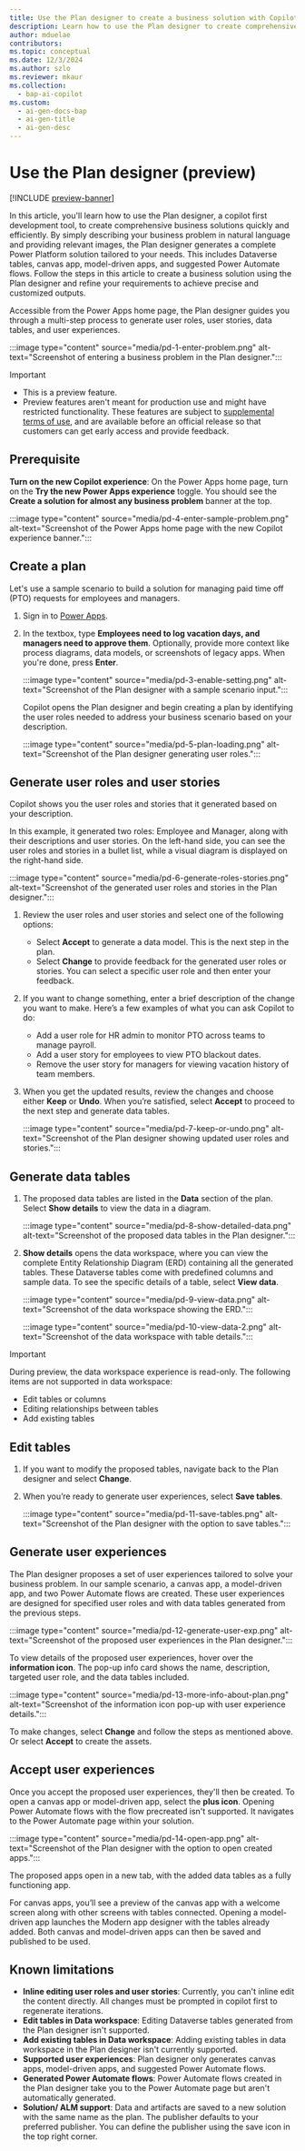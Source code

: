 ```yaml
---
title: Use the Plan designer to create a business solution with Copilot (preview)
description: Learn how to use the Plan designer to create comprehensive business solutions with AI-driven experiences.
author: mduelae
contributors:
ms.topic: conceptual
ms.date: 12/3/2024
ms.author: szlo
ms.reviewer: mkaur
ms.collection:
  - bap-ai-copilot
ms.custom:
  - ai-gen-docs-bap
  - ai-gen-title
  - ai-gen-desc
---
```


# Use the Plan designer (preview)

[!INCLUDE [preview-banner](../../../shared/preview-includes/preview-banner.md)]

In this article, you'll learn how to use the Plan designer, a copilot first development tool, to create comprehensive business solutions quickly and efficiently. By simply describing your business problem in natural language and providing relevant images, the Plan designer generates a complete Power Platform solution tailored to your needs. This includes Dataverse tables, canvas app, model-driven apps, and suggested Power Automate flows. Follow the steps in this article to create a business solution using the Plan designer and refine your requirements to achieve precise and customized outputs.

Accessible from the Power Apps home page, the Plan designer guides you through a multi-step process to generate user roles, user stories, data tables, and user experiences.


:::image type="content" source="media/pd-1-enter-problem.png" alt-text="Screenshot of entering a business problem in the Plan designer.":::

> [!IMPORTANT]
>
> - This is a preview feature.
> - Preview features aren't meant for production use and might have restricted functionality. These features are subject to [supplemental terms of use](https://go.microsoft.com/fwlink/?linkid=2189520), and are available before an official release so that customers can get early access and provide feedback.

## Prerequisite

**Turn on the new Copilot experience**: On the Power Apps home page, turn on the **Try the new Power Apps experience** toggle. You should see the **Create a solution for almost any business problem** banner at the top.

:::image type="content" source="media/pd-4-enter-sample-problem.png" alt-text="Screenshot of the Power Apps home page with the new Copilot experience banner.":::



## Create a plan

Let's use a sample scenario to build a solution for managing paid time off (PTO) requests for employees and managers.

1. Sign in to [Power Apps](https://make.powerapps.com).

1. In the textbox, type **Employees need to log vacation days, and managers need to approve them**. Optionally, provide more context like process diagrams, data models, or screenshots of legacy apps. When you're done, press **Enter**.

   :::image type="content" source="media/pd-3-enable-setting.png" alt-text="Screenshot of the Plan designer with a sample scenario input.":::

   Copilot opens the Plan designer and begin creating a plan by identifying the user roles needed to address your business scenario based on your description.

   :::image type="content" source="media/pd-5-plan-loading.png" alt-text="Screenshot of the Plan designer generating user roles.":::

## Generate user roles and user stories

Copilot shows you the user roles and stories that it generated based on your description.

In this example, it generated two roles: Employee and Manager, along with their descriptions and user stories. On the left-hand side, you can see the user roles and stories in a bullet list, while a visual diagram is displayed on the right-hand side.

:::image type="content" source="media/pd-6-generate-roles-stories.png" alt-text="Screenshot of the generated user roles and stories in the Plan designer.":::

1. Review the user roles and user stories and select one of the following options:

    - Select **Accept** to generate a data model. This is the next step in the plan.
    - Select **Change** to provide feedback for the generated user roles or stories. You can select a specific user role and then enter your feedback.

1. If you want to change something, enter a brief description of the change you want to make. Here’s a few examples of what you can ask Copilot to do:

    - Add a user role for HR admin to monitor PTO across teams to manage payroll.
    - Add a user story for employees to view PTO blackout dates.
    - Remove the user story for managers for viewing vacation history of team members.

1. When you get the updated results, review the changes and choose either **Keep** or **Undo**. When you’re satisfied, select **Accept** to proceed to the next step and generate data tables.

    :::image type="content" source="media/pd-7-keep-or-undo.png" alt-text="Screenshot of the Plan designer showing updated user roles and stories."::: 

## Generate data tables

1. The proposed data tables are listed in the **Data** section of the plan. Select **Show details** to view the data in a diagram.

      :::image type="content" source="media/pd-8-show-detailed-data.png" alt-text="Screenshot of the proposed data tables in the Plan designer.":::

1. **Show details** opens the data workspace, where you can view the complete Entity Relationship Diagram (ERD) containing all the generated tables. These Dataverse tables come with predefined columns and sample data. To see the specific details of a table, select **View data**.

      :::image type="content" source="media/pd-9-view-data.png" alt-text="Screenshot of the data workspace showing the ERD.":::

      :::image type="content" source="media/pd-10-view-data-2.png" alt-text="Screenshot of the data workspace with table details.":::

> [!IMPORTANT]
> During preview, the data workspace experience is read-only. The following items are not supported in data workspace:
> - Edit tables or columns
> - Editing relationships between tables
> - Add existing tables

## Edit tables

1. If you want to modify the proposed tables, navigate back to the Plan designer and select **Change**.

1. When you’re ready to generate user experiences, select **Save tables**.

      :::image type="content" source="media/pd-11-save-tables.png" alt-text="Screenshot of the Plan designer with the option to save tables.":::

## Generate user experiences

The Plan designer proposes a set of user experiences tailored to solve your business problem. In our sample scenario, a canvas app, a model-driven app, and two Power Automate flows are created. These user experiences are designed for specified user roles and with data tables generated from the previous steps.

:::image type="content" source="media/pd-12-generate-user-exp.png" alt-text="Screenshot of the proposed user experiences in the Plan designer.":::

To view details of the proposed user experiences, hover over the **information icon**. The pop-up info card shows the name, description, targeted user role, and the data tables included.

:::image type="content" source="media/pd-13-more-info-about-plan.png" alt-text="Screenshot of the information icon pop-up with user experience details.":::

To make changes, select **Change** and follow the steps as mentioned above. Or select **Accept** to create the assets.

## Accept user experiences

Once you accept the proposed user experiences, they'll then be created. To open a canvas app or model-driven app, select the **plus icon**. Opening Power Automate flows with the flow precreated isn't supported. It navigates to the Power Automate page within your solution.

:::image type="content" source="media/pd-14-open-app.png" alt-text="Screenshot of the Plan designer with the option to open created apps.":::

The proposed apps open in a new tab, with the added data tables as a fully functioning app.

For canvas apps, you’ll see a preview of the canvas app with a welcome screen along with other screens with tables connected. Opening a model-driven app launches the Modern app designer with the tables already added. Both canvas and model-driven apps can then be saved and published to be used.

## Known limitations

- **Inline editing user roles and user stories**: Currently, you can't inline edit the content directly. All changes must be prompted in copilot first to regenerate iterations.
- **Edit tables in Data workspace**: Editing Dataverse tables generated from the Plan designer isn't supported.
- **Add existing tables in Data workspace**: Adding existing tables in data workspace in the Plan designer isn't currently supported.
- **Supported user experiences**: Plan designer only generates canvas apps, model-driven apps, and suggested Power Automate flows. 
- **Generated Power Automate flows**: Power Automate flows created in the Plan designer take you to the Power Automate page but aren't automatically generated.
- **Solution/ ALM support**: Data and artifacts are saved to a new solution with the same name as the plan. The publisher defaults to your preferred publisher. You can define the publisher using the save icon in the top right corner.


